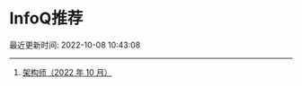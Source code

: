 # InfoQ推荐

最近更新时间: 2022-10-08 10:43:08

--- 
1. [架构师（2022 年 10 月）](https://www.infoq.cn/article/kHgvXNRNW124to0AJFeG) 
